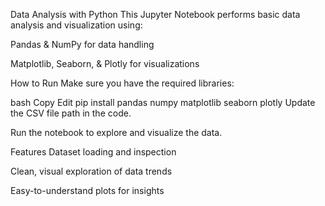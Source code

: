 Data Analysis with Python
This Jupyter Notebook performs basic data analysis and visualization using:

Pandas & NumPy for data handling

Matplotlib, Seaborn, & Plotly for visualizations

How to Run
Make sure you have the required libraries:

bash
Copy
Edit
pip install pandas numpy matplotlib seaborn plotly
Update the CSV file path in the code.

Run the notebook to explore and visualize the data.

Features
Dataset loading and inspection

Clean, visual exploration of data trends

Easy-to-understand plots for insights
